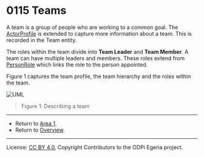 <!-- SPDX-License-Identifier: CC-BY-4.0 -->
<!-- Copyright Contributors to the ODPi Egeria project. -->

# 0115 Teams

A team is a group of people who are working to a common goal.
The [ActorProfile](0110-Actors.md) is extended to capture more information about a team.
This is recorded in the Team entity.

The roles within the team divide into **Team Leader** and **Team Member**.
A team can have multiple leaders and members.  These roles extend from
[PersonRole](0112-People.md) which links the role to the person appointed.

Figure 1 captures the team profile, the team hierarchy and the
roles within the team.

![UML](0115-Teams.png#pagewidth)
> Figure 1: Describing a team


----

* Return to [Area 1](Area-1-models.md).
* Return to [Overview](.).


----
License: [CC BY 4.0](https://creativecommons.org/licenses/by/4.0/),
Copyright Contributors to the ODPi Egeria project.